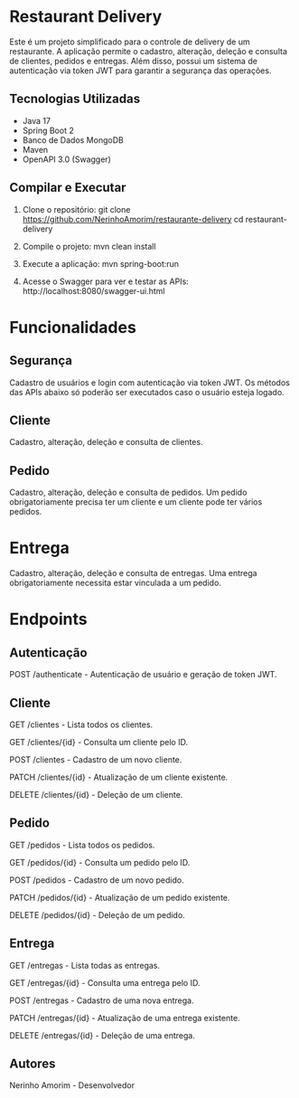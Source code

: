 # Restaurant Delivery

Este é um projeto simplificado para o controle de delivery de um restaurante. A aplicação permite o cadastro, alteração, deleção e consulta de clientes, pedidos e entregas. Além disso, possui um sistema de autenticação via token JWT para garantir a segurança das operações.

## Tecnologias Utilizadas

- Java 17
- Spring Boot 2
- Banco de Dados MongoDB
- Maven
- OpenAPI 3.0 (Swagger)

## Compilar e Executar

1. Clone o repositório:
git clone https://github.com/NerinhoAmorim/restaurante-delivery
cd restaurant-delivery

2. Compile o projeto:
   mvn clean install

3. Execute a aplicação:
   mvn spring-boot:run

4. Acesse o Swagger para ver e testar as APIs:
   http://localhost:8080/swagger-ui.html
   
# Funcionalidades
## Segurança
Cadastro de usuários e login com autenticação via token JWT. Os métodos das APIs abaixo só poderão ser executados caso o usuário esteja logado.
## Cliente
Cadastro,
alteração,
deleção e consulta de clientes.
## Pedido
Cadastro,
alteração,
deleção e consulta de pedidos.
Um pedido obrigatoriamente precisa ter um cliente e um cliente pode ter vários pedidos.
# Entrega
Cadastro,
alteração,
deleção e consulta de entregas.
Uma entrega obrigatoriamente necessita estar vinculada a um pedido.

# Endpoints

## Autenticação
POST /authenticate - Autenticação de usuário e geração de token JWT.

## Cliente
GET /clientes - Lista todos os clientes.

GET /clientes/{id} - Consulta um cliente pelo ID.

POST /clientes - Cadastro de um novo cliente.

PATCH /clientes/{id} - Atualização de um cliente existente.

DELETE /clientes/{id} - Deleção de um cliente.

## Pedido
GET /pedidos - Lista todos os pedidos.

GET /pedidos/{id} - Consulta um pedido pelo ID.

POST /pedidos - Cadastro de um novo pedido.

PATCH /pedidos/{id} - Atualização de um pedido existente.

DELETE /pedidos/{id} - Deleção de um pedido.

## Entrega
GET /entregas - Lista todas as entregas.

GET /entregas/{id} - Consulta uma entrega pelo ID.

POST /entregas - Cadastro de uma nova entrega.

PATCH /entregas/{id} - Atualização de uma entrega existente.

DELETE /entregas/{id} - Deleção de uma entrega.

## Autores
Nerinho Amorim - Desenvolvedor




